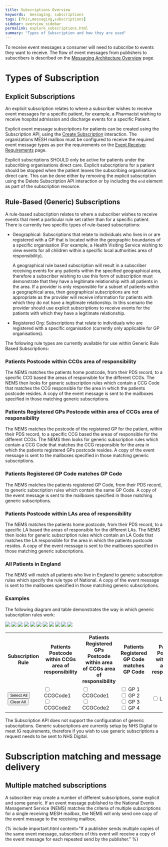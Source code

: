 ```yaml
---
title: Subscriptions Overview
keywords:  messaging, subscriptions
tags: [fhir,messaging,subscriptions]
sidebar: overview_sidebar
permalink: explore_subscriptions.html
summary: "Types of Subscription and how they are used"
---
```


To receive event messages a consumer will need to subscribe to events they want to receive. The flow of event messages from publishers to subscribers is described on the [Messaging Architecture Overview](overview_msg_architecture.html) page.


# Types of Subscription #

## Explicit Subscriptions ##

An explicit subscription relates to where a subscriber wishes to receive event messages for a specific patient, for example, a Pharmacist wishing to receive hospital admission and discharge events for a specific Patient.

Explicit event message subscriptions for patients can be created using the Subscription API, using the [Create Subscription](explore_create_subscription.html) interaction. The organizations MESH mailbox must be configured to receive the required event message types as per the requirements on the [Event Receiver Requirements](receiver_requirements.html#mesh-mailbox-configuration) page.

Explicit subscriptions SHOULD only be active for patients under the subscribing organisations direct care. Explicit subscriptions for a patient should be stopped when the patient leaves the subscribing organisations direct care. This can be done either by removing the explicit subscription using the Delete Subscription API interaction or by including the `end` element as part of the subscription resource.


## Rule-Based (Generic) Subscriptions ##

A rule-based subscription relates to where a subscriber wishes to receive events that meet a particular rule set rather than for a specific patient. There is currently two specific types of rule-based subscriptions:

- Geographical: Subscriptions that relate to individuals who lives in or are registered with a GP that is located within the geographic boundaries of a specific organisation (For example, a Health Visiting Service wishing to view events for all children within a specific local authorities area of responsibility). 
  
  A geographical rule based subscription will result in a subscriber receiving events for any patients within the specified geographical area, therefore a subscriber wishing to use this form of subscription must demonstrate that they have a legitimate relationship with all patients in the area. If a provider is only responsible for a subset of patients within a geographical area, then geographical subscriptions are not appropriate as the provider will receive information for patients with which they do not have a legitimate relationship. In this scenario the provider should use explicit subscriptions to receive events for the patients with which they have a legitimate relationship.
  
- Registered Org: Subscriptions that relate to individuals who are registered with a specific organisation (currently only applicable for GP organisations).

The following rule types are currently available for use within Generic Rule Based Subscriptions:

### Patients Postcode within CCGs area of responsibility

The NEMS matches the patients home postcode, from their PDS record, to a specific CCG based the areas of responsible for the different CCGs. The NEMS then looks for generic subscription rules which contain a CCG Code that matches the CCG responsible for the area in which the patients postcode resides. A copy of the event message is sent to the mailboxes specified in those matching generic subscriptions.

### Patients Registered GPs Postcode within area of CCGs area of responsibility

The NEMS matches the postcode of the registered GP for the patient, within their PDS record, to a specific CCG based the areas of responsible for the different CCGs. The NEMS then looks for generic subscription rules which contain a CCG Code that matches the CCG responsible for the area in which the patients registered GPs postcode resides. A copy of the event message is sent to the mailboxes specified in those matching generic subscriptions.

### Patients Registered GP Code matches GP Code

The NEMS matches the patients registered GP Code, from their PDS record, to generic subscription rules which contain the same GP Code. A copy of the event message is sent to the mailboxes specified in those matching generic subscriptions.

### Patients Postcode within LAs area of responsibility

The NEMS matches the patients home postcode, from their PDS record, to a specific LA based the areas of responsible for the different LAs. The NEMS then looks for generic subscription rules which contain an LA Code that matches the LA responsible for the area in which the patients postcode resides. A copy of the event message is sent to the mailboxes specified in those matching generic subscriptions.

### All Patients in England

The NEMS will match all patients who live in England to generic subscription rules which specify the rule type of National. A copy of the event message is sent to the mailboxes specified in those matching generic subscriptions.


### Examples

The following diagram and table demonstrates the way in which generic subscription rules work:

<div id="subImageContainer" >
	<img id="sub-background" src="images/subscription/generic/background.png">
	<img class="overlay" id="pc-ccg-1" src="images/subscription/generic/PostCode_CCG_ODSCode1.png">
	<img class="overlay" id="pc-ccg-2" src="images/subscription/generic/PostCode_CCG_ODSCode2.png">
	<img class="overlay" id="gp-ccg-1" src="images/subscription/generic/GP_CCG_ODSCode1.png">
	<img class="overlay" id="gp-ccg-2" src="images/subscription/generic/GP_CCG_ODSCode2.png">
	<img class="overlay" id="gp-gp-1" src="images/subscription/generic/GP_GP1.png">
	<img class="overlay" id="gp-gp-2" src="images/subscription/generic/GP_GP2.png">
	<img class="overlay" id="gp-gp-3" src="images/subscription/generic/GP_GP3.png">
	<img class="overlay" id="gp-gp-4" src="images/subscription/generic/GP_GP4.png">
	<img class="overlay" id="pc-la" src="images/subscription/generic/PostCode_LA.png">
	<img class="overlay" id="hss" src="images/subscription/generic/HSS.png">
</div>

<table id="subscriptionRuleTable">
	<tr class="subTableHeading">
		<th>Subscription Rule</th>
		<th class="pc-ccg-head">Patients Postcode within CCGs area of responsibility</th>
		<th class="gp-ccg-head">Patients Registered GPs Postcode within area of CCGs area of responsibility</th>
		<th class="gp-gp-head">Patients Registered GP Code matches GP Code</th>
		<th class="pc-la-head">Patients Postcode within LAs area of responsibility</th>
		<th class="hss-head">All Patients in England</th>
	</tr>
	<tr class="subTableHeading">
		<td>
			<button type="button" onClick="selectAllCheckboxes()">Select All</button><br/>
			<button type="button" onClick="clearAllCheckboxes()">Clear All</button>
		</td>
		<td class="pc-ccg-head">
			<input type="checkbox" onclick='handleClick(this, "pc-ccg-1");'> CCGCode1 <br/>
			<input type="checkbox" onclick='handleClick(this, "pc-ccg-2");'> CCGCode2
		</td>
		<td class="gp-ccg-head">
			<input type="checkbox" onclick='handleClick(this, "gp-ccg-1");'> CCGCode1<br/>
			<input type="checkbox" onclick='handleClick(this, "gp-ccg-2");'> CCGCode2
		</td>
		<td class="gp-gp-head">
			<input type="checkbox" onclick='handleClick(this, "gp-gp-1");'> GP 1 <br/>
			<input type="checkbox" onclick='handleClick(this, "gp-gp-2");'> GP 2 <br/>
			<input type="checkbox" onclick='handleClick(this, "gp-gp-3");'> GP 3 <br/>
			<input type="checkbox" onclick='handleClick(this, "gp-gp-4");'> GP 4 <br/>
		</td>
		<td class="pc-la-head">
			<input type="checkbox" onclick='handleClick(this, "pc-la");'> LACode1
		</td>
		<td class="hss-head">
			<input type="checkbox" onclick='handleClick(this, "hss");'> National patients
		</td>
	</tr>
</table>


The Subscription API does not support the configuration of generic subscriptions. Generic subscriptions are currently setup by NHS Digital to meet IG requirements, therefore if you wish to use generic subscriptions a request needs to be sent to NHS Digital.


# Subscription matching and message delivery #

## Multiple matched subscriptions ##

A subscriber may create a number of different subscriptions, some explicit and some generic. If an event message published to the National Events Management Service (NEMS) matches the criteria of multiple subscriptions for a single receiving MESH mailbox, the NEMS will only send one copy of the event message to the receiving mailbox.

{% include important.html content="If a publisher sends multiple copies of the same event message, subscribers of this event will receive a copy of the event message for each repeated send by the publisher." %}
